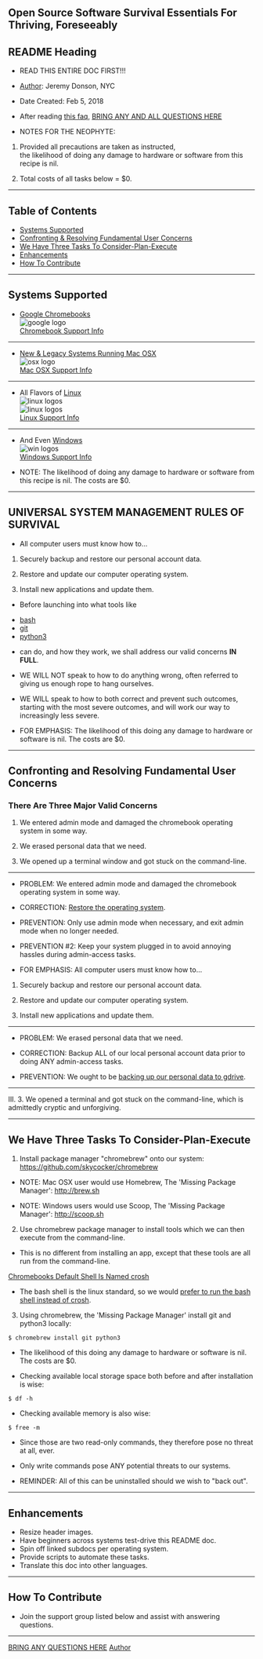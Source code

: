 ## Open Source Software Survival Essentials For Thriving, Foreseeably

## README Heading

- READ THIS ENTIRE DOC FIRST!!!

- [Author](https://github.com/jeremy-donson/): Jeremy Donson, NYC

- Date Created: Feb 5, 2018

- After reading [this faq](pages.faq.md), [BRING ANY AND ALL QUESTIONS HERE](https://www.facebook.com/groups/BigDataProcessing)

- NOTES FOR THE NEOPHYTE:

1. Provided all precautions are taken as instructed,  
the likelihood of doing any damage to hardware or software from this recipe is nil.

2. Total costs of all tasks below = $0.

---

## Table of Contents

- [Systems Supported](#systems-supported)
- [Confronting & Resolving Fundamental User Concerns](#confronting-and-resolving-fundamental-user-concerns)
- [We Have Three Tasks To Consider-Plan-Execute](#we-have-three-tasks-to-consider-plan-execute)
- [Enhancements](#enhancements)
- [How To Contribute](#how-to-contribute)

---

## Systems Supported

- [Google Chromebooks](https://www.chromium.org/chromium-os)  
![google logo](images/google-logo.jpeg)  
[Chromebook Support Info](pages/chromium-support.md)

---

- [New & Legacy Systems Running Mac OSX](https://www.apple.com/macos/high-sierra/)  
![osx logo](images/mac-osx-logo.png)  
[Mac OSX Support Info](pages/osx-support.md)

---

- All Flavors of [Linux](https://www.howtogeek.com/191207/10-of-the-most-popular-linux-distributions-compared/)  
![linux logos](images/linux-distros-top.jpg)  
![linux logos](images/linux-distros-bottom.jpg)  
[Linux Support Info](pages/linux-support.md)

---

- And Even [Windows](https://en.wikipedia.org/wiki/List_of_Microsoft_Windows_versions)  
![win logos](images/win-logos.png)  
[Windows Support Info](pages/win-support.md)

- NOTE: The likelihood of doing any damage to hardware or software from this recipe is nil.  The costs are $0.

---

## UNIVERSAL SYSTEM MANAGEMENT RULES OF SURVIVAL

- All computer users must know how to...

1. Securely backup and restore our personal account data.

2. Restore and update our computer operating system.

3. Install new applications and update them.

- Before launching into what tools like

* [bash](pages/bash-shell-basics.md)
* [git](pages/git-basics.md)
* [python3](pages/python3-basics.md)  

- can do, and how they work, we shall address our valid concerns **IN FULL**.

* WE WILL NOT speak to how to do anything wrong, often referred to giving us enough rope to hang ourselves.

* WE WILL speak to how to both correct and prevent such outcomes,  
starting with the most severe outcomes, and will work our way to increasingly less severe.

- FOR EMPHASIS:  The likelihood of this doing any damage to hardware or software is nil.  The costs are $0.

---

## Confronting and Resolving Fundamental User Concerns

### There Are Three Major Valid Concerns

1. We entered admin mode and damaged the chromebook operating system in some way.

2. We erased personal data that we need.

3. We opened up a terminal window and got stuck on the command-line.

---

- PROBLEM: We entered admin mode and damaged the chromebook operating system in some way.

- CORRECTION:  [Restore the operating system](https://support.google.com/chromebook/answer/1080595?hl=en&ref_topic=3418733).  

- PREVENTION:  Only use admin mode when necessary, and exit admin mode when no longer needed. 

- PREVENTION #2:  Keep your system plugged in to avoid annoying hassles during admin-access tasks.

- FOR EMPHASIS: All computer users must know how to...

1. Securely backup and restore our personal account data.

2. Restore and update our computer operating system.

3. Install new applications and update them.


---

- PROBLEM: We erased personal data that we need.

- CORRECTION: Backup ALL of our local personal account data prior to doing ANY admin-access tasks.

- PREVENTION: We ought to be [backing up our personal data to gdrive](https://www.laptopmag.com/articles/get-100gb-free-google-drive-space-chromebook).

---

III.  3.  We opened a terminal and got stuck on the command-line, which is admittedly cryptic and unforgiving.

---

## We Have Three Tasks To Consider-Plan-Execute

1. Install package manager "chromebrew" onto our system: https://github.com/skycocker/chromebrew

- NOTE: Mac OSX user would use Homebrew, The 'Missing Package Manager':  http://brew.sh

- NOTE: Windows users would use Scoop, The 'Missing Package Manager':  http://scoop.sh

2. Use chromebrew package manager to install tools which we can then execute from the command-line.

- This is no different from installing an app, except that these tools are all run from the command-line.

[Chromebooks Default Shell Is Named crosh](https://www.howtogeek.com/170648/10-commands-included-in-chrome-oss-hidden-crosh-shell/)

- The bash shell is the linux standard, so we would [prefer to run the bash shell instead of crosh](http://chromeos-cr48.blogspot.com/2010/12/make-ctrlaltt-go-straight-to-bash.html).

3. Using chromebrew, the 'Missing Package Manager' install git and python3 locally:
```
$ chromebrew install git python3
```

- The likelihood of this doing any damage to hardware or software is nil.  The costs are $0.

- Checking available local storage space both before and after installation is wise:
```
$ df -h
```

- Checking available memory is also wise:
```
$ free -m
```

* Since those are two read-only commands, they therefore pose no threat at all, ever.

* Only write commands pose ANY potential threats to our systems.

- REMINDER: All of this can be uninstalled should we wish to "back out".

---

## Enhancements
- Resize header images.
- Have beginners across systems test-drive this README doc.
- Spin off linked subdocs per operating system.
- Provide scripts to automate these tasks.
- Translate this doc into other languages.

---

## How To Contribute
- Join the support group listed below and assist with answering questions.

---

[BRING ANY QUESTIONS HERE](https://www.facebook.com/groups/BigDataProcessing)
[Author](https://github.com/jeremy-donson/)